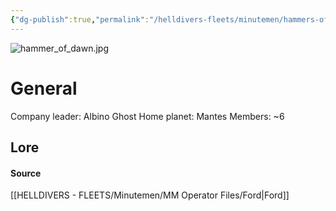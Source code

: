 ```yaml
---
{"dg-publish":true,"permalink":"/helldivers-fleets/minutemen/hammers-of-judgement/","noteIcon":"","created":"2024-03-22T18:21:33.418+01:00","updated":"2024-03-23T23:28:35.270+01:00"}
---
```


![hammer_of_dawn.jpg](/img/user/z%20Images/hammer_of_dawn.jpg)
# General
Company leader: Albino Ghost
Home planet: Mantes
Members: ~6

## Lore

#### Source
[[HELLDIVERS - FLEETS/Minutemen/MM Operator Files/Ford\|Ford]]